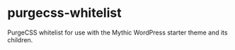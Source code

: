 # purgecss-whitelist
PurgeCSS whitelist for use with the Mythic WordPress starter theme and its children.
